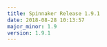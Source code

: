```yaml
---
title: Spinnaker Release 1.9.1
date: 2018-08-28 10:13:57
major_minor: 1.9
version: 1.9.1
---
```


<script src="https://gist.github.com/spinnaker-release/9323c90ab2088d89e68ce2a7ef7e5809.js"/>
